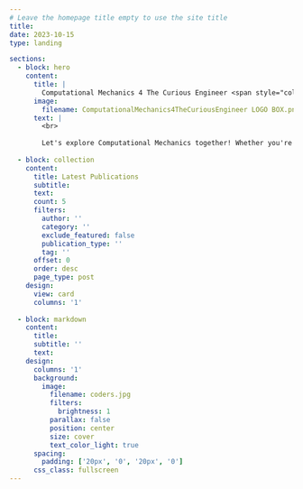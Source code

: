 ```yaml
---
# Leave the homepage title empty to use the site title
title: 
date: 2023-10-15
type: landing

sections:
  - block: hero
    content:
      title: |
        Computational Mechanics 4 The Curious Engineer <span style="color:red">red texto</span>
      image:
        filename: ComputationalMechanics4TheCuriousEngineer LOGO BOX.png
      text: |
        <br>
        
        Let's explore Computational Mechanics together! Whether you're a seasoned researcher, a student just starting your journey, or someone with a curious mind, this blog is your resource for all things related to computational mechanics.
  
  - block: collection
    content:
      title: Latest Publications
      subtitle:
      text:
      count: 5
      filters:
        author: ''
        category: ''
        exclude_featured: false
        publication_type: ''
        tag: ''
      offset: 0
      order: desc
      page_type: post
    design:
      view: card
      columns: '1'
  
  - block: markdown
    content:
      title:
      subtitle: ''
      text:
    design:
      columns: '1'
      background:
        image: 
          filename: coders.jpg
          filters:
            brightness: 1
          parallax: false
          position: center
          size: cover
          text_color_light: true
      spacing:
        padding: ['20px', '0', '20px', '0']
      css_class: fullscreen
---
```

